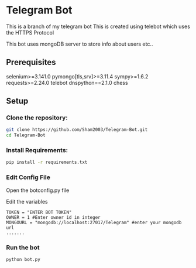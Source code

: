 # Telegram Bot
This is a branch of my telegram bot 
This is created using telebot which uses the HTTPS Protocol

This bot uses mongoDB server to store info about users etc..


## Prerequisites
selenium>=3.141.0
pymongo[tls,srv]>=3.11.4
sympy>=1.6.2
requests>=2.24.0
telebot
dnspython==2.1.0
chess

## Setup
 ### Clone the repository:


```bash
git clone https://github.com/Sham2003/Telegram-Bot.git
cd Telegram-Bot
```

 ### Install Requirements:


```bash
pip install -r requirements.txt
```

 ### Edit Config File

Open the botconfig.py file

Edit the variables

```
TOKEN = "ENTER BOT TOKEN"
OWNER = 1 #Enter owner id in integer
MONGOURL = "mongodb://localhost:27017/Telegram" #enter your mongodb url
.......
```

 ### Run the bot

```
python bot.py
```

